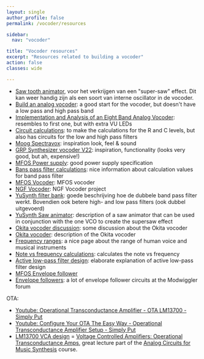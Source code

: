 ```yaml
---
layout: single
author_profile: false
permalink: /vocoder/resources

sidebar:
  nav: "vocoder"

title: "Vocoder resources"
excerpt: "Resources related to building a vocoder"
action: false
classes: wide

---
```

- [Saw tooth animator](https://learningmodular.com/second-oscillator-or-waveform-animator/), voor het verkrijgen van een "super-saw" effect. Dit kan weer handig zijn als een soort van interne oscillator in de vocoder.
- [Build an analog vocoder](https://www.instructables.com/Build-an-analog-vocoder): a good start for the vocoder, but doesn't have a low pass and high pass band
- [Implementation and Analysis of an Eight Band Analog Vocoder](https://www.academia.edu/3483120/Implementation_and_Analysis_of_an_Eight_Band_Analog_Vocoder?auto=download): resembles to first one, but with extra VU LEDs
- [Circuit calculations](http://sim.okawa-denshi.jp/en/OPtazyuBakeisan.htm): to make the calculations for the R and C levels, but also has circuits for the low and high pass filters
- [Moog Spectravox](https://www.factmag.com/2019/04/29/moog-spectravox-vocoder-spectral-modulator-moogfest-exclusive): inspiration look, feel & sound
- [GRP Synthesizer vocoder V22](https://schneidersladen.de/de/grp-synthesizer-vocoder-v22): inspiration, functionality (looks very good, but ah, expensive!)
- [MFOS Power supply](http://musicfromouterspace.com/analogsynth_new/WALLWARTSUPPLY/WALLWARTSUPPLY.php): good power supply specification
- [Bans pass filter calculations](https://sound-au.com/project63.htm): nice information about calculation values for band pass filter
- [MFOS Vocoder](http://musicfromouterspace.com/analogsynth_new/VOCODER2013/VOCODER2013.php): MFOS vocoder
- [NGF Vocoder](https://www.haraldswerk.de/Vocoder/Analyzer/Voc_Analyzer.html#Anker03): NGF Vocoder project
- [YuSynth filter bank](http://www.yusynth.net/Modular/EN/BANK/index.html): goede beschrijving hoe de dubbele band pass filter werkt. Bovendien ook betere high- and low pass filters (ook dubbel uitgevoerd)
- [YuSynth Saw animator](http://www.yusynth.net/Modular/EN/SAWANIM/index.html): description of a saw animator that can be used in conjunction with the one VCO to create the supersaw effect
- [Okita vocoder discussion](https://www.muffwiggler.com/forum/viewtopic.php?t=136217): some discussion about the Okita vocoder
- [Okita vocoder](http://privat.bahnhof.se/wb552721/pdf/okita.pdf): description of the Okita vocoder
- [Frequency ranges](https://en.wikipedia.org/wiki/Range_(music)): a nice page about the range of human voice and musical instruments
- [Note vs frequency calculations](https://www.translatorscafe.com/unit-converter/en-US/calculator/note-frequency/): calculates the note vs frequency
- [Active low-pass filter design](https://www.ti.com/lit/an/sloa049b/sloa049b.pdf): elaborate explanation of active low-pass filter design
- [MFOS Envelope follower](http://musicfromouterspace.com/analogsynth_new/ULTIMATE_EXPANDER/ultexpanderpg2.html#SCHEMPAGE8)
- [Envelope followers](https://modwiggler.com/forum/viewtopic.php?t=96772): a lot of envelope follower circuits at the Modwiggler forum

OTA:
- [Youtube: Operational Transconductance Amplifier - OTA LM13700 - Simply Put](https://youtu.be/1OmxZ0Qv_FM)
- [Youtube: Configure Your OTA The Easy Way - Operational Transconductance Amplifier Setup - Simply Put](https://youtu.be/y5QbGqeM7S0)
- [LM13700 VCA design](https://electricdruid.net/design-a-eurorack-vintage-vca-with-the-lm13700/)
= [Voltage Controlled Amplifiers: Operational Transconductance Amps](https://youtu.be/96j2tNKFCPI), great lecture part of the [Analog Circuits for Music Synthesis](https://youtu.be/mYk8r3QlNi8) course.
